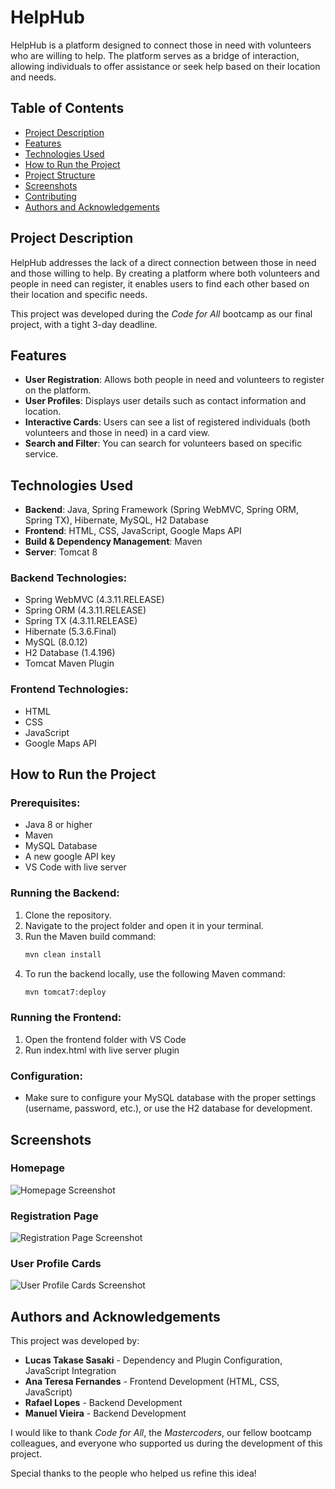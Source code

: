 
# HelpHub

HelpHub is a platform designed to connect those in need with volunteers who are willing to help. The platform serves as a bridge of interaction, allowing individuals to offer assistance or seek help based on their location and needs.

## Table of Contents
- [Project Description](#project-description)
- [Features](#features)
- [Technologies Used](#technologies-used)
- [How to Run the Project](#how-to-run-the-project)
- [Project Structure](#project-structure)
- [Screenshots](#screenshots)
- [Contributing](#contributing)
- [Authors and Acknowledgements](#authors-and-acknowledgements)

## Project Description
HelpHub addresses the lack of a direct connection between those in need and those willing to help. By creating a platform where both volunteers and people in need can register, it enables users to find each other based on their location and specific needs. 

This project was developed during the *Code for All* bootcamp as our final project, with a tight 3-day deadline.

## Features
- **User Registration**: Allows both people in need and volunteers to register on the platform.
- **User Profiles**: Displays user details such as contact information and location.
- **Interactive Cards**: Users can see a list of registered individuals (both volunteers and those in need) in a card view.
- **Search and Filter**: You can search for volunteers based on specific service.

## Technologies Used
- **Backend**: Java, Spring Framework (Spring WebMVC, Spring ORM, Spring TX), Hibernate, MySQL, H2 Database
- **Frontend**: HTML, CSS, JavaScript, Google Maps API
- **Build & Dependency Management**: Maven
- **Server**: Tomcat 8

### Backend Technologies:
- Spring WebMVC (4.3.11.RELEASE)
- Spring ORM (4.3.11.RELEASE)
- Spring TX (4.3.11.RELEASE)
- Hibernate (5.3.6.Final)
- MySQL (8.0.12)
- H2 Database (1.4.196)
- Tomcat Maven Plugin

### Frontend Technologies:
- HTML
- CSS
- JavaScript
- Google Maps API

## How to Run the Project

### Prerequisites:
- Java 8 or higher
- Maven
- MySQL Database
- A new google API key
- VS Code with live server

### Running the Backend:
1. Clone the repository.
2. Navigate to the project folder and open it in your terminal.
3. Run the Maven build command:
   ```bash
   mvn clean install
   ```
4. To run the backend locally, use the following Maven command:
   ```bash
   mvn tomcat7:deploy
   ```
   
### Running the Frontend:
1. Open the frontend folder with VS Code
2. Run index.html with live server plugin
### Configuration:
- Make sure to configure your MySQL database with the proper settings (username, password, etc.), or use the H2 database for development.


## Screenshots

### Homepage
![Homepage Screenshot](path_to_image_1)

### Registration Page
![Registration Page Screenshot](path_to_image_2)

### User Profile Cards
![User Profile Cards Screenshot](path_to_image_3)


## Authors and Acknowledgements

This project was developed by:
- **Lucas Takase Sasaki** - Dependency and Plugin Configuration, JavaScript Integration
- **Ana Teresa Fernandes** - Frontend Development (HTML, CSS, JavaScript)
- **Rafael Lopes** - Backend Development
- **Manuel Vieira** - Backend Development

I would like to thank *Code for All*, the *Mastercoders*, our fellow bootcamp colleagues, and everyone who supported us during the development of this project.

Special thanks to the people who helped us refine this idea!
